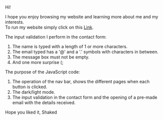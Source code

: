 Hi!

I hope you enjoy browsing my website and learning more about me and my interests. <br>
To run my website simply click on this [Link](https://shakedoren1.github.io/CV/).

The input validation I perform in the contact form:
1. The name is typed with a length of 1 or more characters.
2. The email typed has a '@' and a '.' symbols with characters in between.
3. The message box must not be empty.
4. And one more surprise (;

The purpose of the JavaScript code:
1. The operation of the nav bar, shows the different pages when each button is clicked.
2. The dark/light mode.
3. The input validation in the contact form and the opening of a pre-made email with the details received.

Hope you liked it,
Shaked